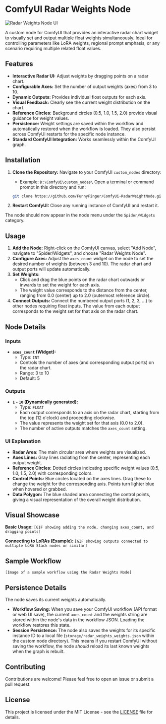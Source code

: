 # ComfyUI Radar Weights Node

![Radar Weights Node UI](PLACEHOLDER_IMAGE_URL_OR_REMOVE) <!-- Optional: Add a static image link here -->

A custom node for ComfyUI that provides an interactive radar chart widget to visually set and output multiple float weights simultaneously. Ideal for controlling parameters like LoRA weights, regional prompt emphasis, or any scenario requiring multiple related float values.

## Features

*   **Interactive Radar UI:** Adjust weights by dragging points on a radar chart.
*   **Configurable Axes:** Set the number of output weights (axes) from 3 to 10.
*   **Dynamic Outputs:** Provides individual float outputs for each axis.
*   **Visual Feedback:** Clearly see the current weight distribution on the chart.
*   **Reference Circles:** Background circles (0.5, 1.0, 1.5, 2.0) provide visual guidance for weight values.
*   **Persistence:** Weight settings are saved within the workflow and automatically restored when the workflow is loaded. They also persist across ComfyUI restarts for the specific node instance.
*   **Standard ComfyUI Integration:** Works seamlessly within the ComfyUI graph.

## Installation

1.  **Clone the Repository:**
    Navigate to your ComfyUI `custom_nodes` directory:
    *   Example: `D:\ComfyUi\custom_nodes\`
    Open a terminal or command prompt in this directory and run:
    ```bash
    git clone https://github.com/FunnyFinger/ComfyUi-RadarWeightNode.git 
    ```

2.  **Restart ComfyUI:**
    Close any running instance of ComfyUI and restart it.

The node should now appear in the node menu under the `Spider/Widgets` category.


## Usage

1.  **Add the Node:** Right-click on the ComfyUI canvas, select "Add Node", navigate to "Spider/Widgets", and choose "Radar Weights Node".
2.  **Configure Axes:** Adjust the `axes_count` widget on the node to set the desired number of weights (between 3 and 10). The radar chart and output ports will update automatically.
3.  **Set Weights:**
    *   Click and drag the blue points on the radar chart outwards or inwards to set the weight for each axis.
    *   The weight value corresponds to the distance from the center, ranging from 0.0 (center) up to 2.0 (outermost reference circle).
4.  **Connect Outputs:** Connect the numbered output ports (1, 2, 3, ...) to other nodes requiring float inputs. The value from each output corresponds to the weight set for that axis on the radar chart.

## Node Details

### Inputs

*   **`axes_count` (Widget):**
    *   Type: `INT`
    *   Controls the number of axes (and corresponding output ports) on the radar chart.
    *   Range: 3 to 10
    *   Default: 5

### Outputs

*   **`1` - `10` (Dynamically generated):**
    *   Type: `FLOAT`
    *   Each output corresponds to an axis on the radar chart, starting from the top (12 o'clock) and proceeding clockwise.
    *   The value represents the weight set for that axis (0.0 to 2.0).
    *   The number of active outputs matches the `axes_count` setting.

### UI Explanation

*   **Radar Area:** The main circular area where weights are visualized.
*   **Axes Lines:** Gray lines radiating from the center, representing each output weight.
*   **Reference Circles:** Dotted circles indicating specific weight values (0.5, 1.0, 1.5, 2.0) with corresponding colors.
*   **Control Points:** Blue circles located on the axes lines. Drag these to change the weight for the corresponding axis. Points turn lighter blue when hovered or grabbed.
*   **Data Polygon:** The blue shaded area connecting the control points, giving a visual representation of the overall weight distribution.

## Visual Showcase



**Basic Usage:**
`[GIF showing adding the node, changing axes_count, and dragging points]`

**Connecting to LoRAs (Example):**
`[GIF showing outputs connected to multiple LoRA Stack nodes or similar]`

## Sample Workflow


`[Image of a sample workflow using the Radar Weights Node]`


## Persistence Details

The node saves its current weights automatically.
*   **Workflow Saving:** When you save your ComfyUI workflow (API format or web UI save), the current `axes_count` and the weights string are stored within the node's data in the workflow JSON. Loading the workflow restores this state.
*   **Session Persistence:** The node also saves the weights for its specific instance ID to a local file (`storage/radar_weights_weights.json` within the custom node directory). This means if you restart ComfyUI without saving the workflow, the node *should* reload its last known weights when the graph is rebuilt.

## Contributing

Contributions are welcome! Please feel free to open an issue or submit a pull request.

## License

This project is licensed under the MIT License - see the [LICENSE](LICENSE) file for details. 
